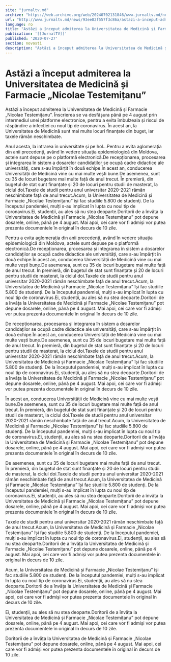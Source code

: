 ```yaml
---
site: "jurnaltv.md"
archive: "https://web.archive.org/web/20240702131846/www.jurnaltv.md/news/93ee82f557f3c86a/astazi-a-inceput-admiterea-la-universitatea-de-medicina-si-farmacie-"
url: "http://www.jurnaltv.md/news/93ee82f557f3c86a/astazi-a-inceput-admiterea-la-universitatea-de-medicina-si-farmacie-"
language: ro
title: "Astăzi a început admiterea la Universitatea de Medicină și Farmacie „Nicolae Testemițanu”"
publication: '[[JurnalTV]]'
published: '2020-07-27'
section: novosti
description: "Astăzi a început admiterea la Universitatea de Medicină și Farmacie „Nicolae Testemițanu”. Înscrierea se va desfășura până pe 4 august prin intermediul unei platforme electronice, pentru a evita îmbulzeala și riscul de răspândire a infecției cu noul tip de coronavirus. În acest an, la Universitatea de Medicină sunt mai multe locuri finanțate din buget, iar taxele rămân neschimbate."
---
```


# Astăzi a început admiterea la Universitatea de Medicină și Farmacie „Nicolae Testemițanu”

Astăzi a început admiterea la Universitatea de Medicină și Farmacie „Nicolae Testemițanu”. Înscrierea se va desfășura până pe 4 august prin intermediul unei platforme electronice, pentru a evita îmbulzeala și riscul de răspândire a infecției cu noul tip de coronavirus. În acest an, la Universitatea de Medicină sunt mai multe locuri finanțate din buget, iar taxele rămân neschimbate.

Anul acesta, la intrarea în universitate și pe hol...Pentru a evita aglomerația din anii precedenți, având în vedere situația epidemiologică din Moldova, actele sunt depuse pe o platformă electronică.De recepționarea, procesarea și integrarea în sistem a dosarelor candidaților se ocupă cadre didactice ale universități, care s-au împărțit în două echipe.În acest an, conducerea Universității de Medicină vine cu mai multe vești bune.De asemenea, sunt cu 35 de locuri bugetare mai multe față de anul trecut. În premieră, din bugetul de stat sunt finanțate și 20 de locuri pentru studii de masterat, la ciclul doi.Taxele de studii pentru anul universitar 2020-2021 rămân neschimbate față de anul trecut.Acum, la Universitatea de Medicină și Farmacie „Nicolae Testemițanu” își fac studiile 5.800 de studenţi. De la începutul pandemiei, mulți s-au implicat în lupta cu noul tip de coronavirus.Ei, studenții, au ales să nu stea deoparte.Doritorii de a învăța la Universitatea de Medicină și Farmacie „Nicolae Testemițanu” pot depune dosarele, online, până pe 4 august. Mai apoi, cei care vor fi admiși vor putea prezenta documentele în original în decurs de 10 zile.

Pentru a evita aglomerația din anii precedenți, având în vedere situația epidemiologică din Moldova, actele sunt depuse pe o platformă electronică.De recepționarea, procesarea și integrarea în sistem a dosarelor candidaților se ocupă cadre didactice ale universități, care s-au împărțit în două echipe.În acest an, conducerea Universității de Medicină vine cu mai multe vești bune.De asemenea, sunt cu 35 de locuri bugetare mai multe față de anul trecut. În premieră, din bugetul de stat sunt finanțate și 20 de locuri pentru studii de masterat, la ciclul doi.Taxele de studii pentru anul universitar 2020-2021 rămân neschimbate față de anul trecut.Acum, la Universitatea de Medicină și Farmacie „Nicolae Testemițanu” își fac studiile 5.800 de studenţi. De la începutul pandemiei, mulți s-au implicat în lupta cu noul tip de coronavirus.Ei, studenții, au ales să nu stea deoparte.Doritorii de a învăța la Universitatea de Medicină și Farmacie „Nicolae Testemițanu” pot depune dosarele, online, până pe 4 august. Mai apoi, cei care vor fi admiși vor putea prezenta documentele în original în decurs de 10 zile.

De recepționarea, procesarea și integrarea în sistem a dosarelor candidaților se ocupă cadre didactice ale universități, care s-au împărțit în două echipe.În acest an, conducerea Universității de Medicină vine cu mai multe vești bune.De asemenea, sunt cu 35 de locuri bugetare mai multe față de anul trecut. În premieră, din bugetul de stat sunt finanțate și 20 de locuri pentru studii de masterat, la ciclul doi.Taxele de studii pentru anul universitar 2020-2021 rămân neschimbate față de anul trecut.Acum, la Universitatea de Medicină și Farmacie „Nicolae Testemițanu” își fac studiile 5.800 de studenţi. De la începutul pandemiei, mulți s-au implicat în lupta cu noul tip de coronavirus.Ei, studenții, au ales să nu stea deoparte.Doritorii de a învăța la Universitatea de Medicină și Farmacie „Nicolae Testemițanu” pot depune dosarele, online, până pe 4 august. Mai apoi, cei care vor fi admiși vor putea prezenta documentele în original în decurs de 10 zile.

În acest an, conducerea Universității de Medicină vine cu mai multe vești bune.De asemenea, sunt cu 35 de locuri bugetare mai multe față de anul trecut. În premieră, din bugetul de stat sunt finanțate și 20 de locuri pentru studii de masterat, la ciclul doi.Taxele de studii pentru anul universitar 2020-2021 rămân neschimbate față de anul trecut.Acum, la Universitatea de Medicină și Farmacie „Nicolae Testemițanu” își fac studiile 5.800 de studenţi. De la începutul pandemiei, mulți s-au implicat în lupta cu noul tip de coronavirus.Ei, studenții, au ales să nu stea deoparte.Doritorii de a învăța la Universitatea de Medicină și Farmacie „Nicolae Testemițanu” pot depune dosarele, online, până pe 4 august. Mai apoi, cei care vor fi admiși vor putea prezenta documentele în original în decurs de 10 zile.

De asemenea, sunt cu 35 de locuri bugetare mai multe față de anul trecut. În premieră, din bugetul de stat sunt finanțate și 20 de locuri pentru studii de masterat, la ciclul doi.Taxele de studii pentru anul universitar 2020-2021 rămân neschimbate față de anul trecut.Acum, la Universitatea de Medicină și Farmacie „Nicolae Testemițanu” își fac studiile 5.800 de studenţi. De la începutul pandemiei, mulți s-au implicat în lupta cu noul tip de coronavirus.Ei, studenții, au ales să nu stea deoparte.Doritorii de a învăța la Universitatea de Medicină și Farmacie „Nicolae Testemițanu” pot depune dosarele, online, până pe 4 august. Mai apoi, cei care vor fi admiși vor putea prezenta documentele în original în decurs de 10 zile.

Taxele de studii pentru anul universitar 2020-2021 rămân neschimbate față de anul trecut.Acum, la Universitatea de Medicină și Farmacie „Nicolae Testemițanu” își fac studiile 5.800 de studenţi. De la începutul pandemiei, mulți s-au implicat în lupta cu noul tip de coronavirus.Ei, studenții, au ales să nu stea deoparte.Doritorii de a învăța la Universitatea de Medicină și Farmacie „Nicolae Testemițanu” pot depune dosarele, online, până pe 4 august. Mai apoi, cei care vor fi admiși vor putea prezenta documentele în original în decurs de 10 zile.

Acum, la Universitatea de Medicină și Farmacie „Nicolae Testemițanu” își fac studiile 5.800 de studenţi. De la începutul pandemiei, mulți s-au implicat în lupta cu noul tip de coronavirus.Ei, studenții, au ales să nu stea deoparte.Doritorii de a învăța la Universitatea de Medicină și Farmacie „Nicolae Testemițanu” pot depune dosarele, online, până pe 4 august. Mai apoi, cei care vor fi admiși vor putea prezenta documentele în original în decurs de 10 zile.

Ei, studenții, au ales să nu stea deoparte.Doritorii de a învăța la Universitatea de Medicină și Farmacie „Nicolae Testemițanu” pot depune dosarele, online, până pe 4 august. Mai apoi, cei care vor fi admiși vor putea prezenta documentele în original în decurs de 10 zile.

Doritorii de a învăța la Universitatea de Medicină și Farmacie „Nicolae Testemițanu” pot depune dosarele, online, până pe 4 august. Mai apoi, cei care vor fi admiși vor putea prezenta documentele în original în decurs de 10 zile.